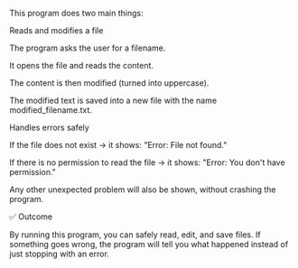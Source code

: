 This program does two main things:

Reads and modifies a file

The program asks the user for a filename.

It opens the file and reads the content.

The content is then modified (turned into uppercase).

The modified text is saved into a new file with the name modified_filename.txt.

Handles errors safely

If the file does not exist → it shows: "Error: File not found."

If there is no permission to read the file → it shows: "Error: You don't have permission."

Any other unexpected problem will also be shown, without crashing the program.

✅ Outcome

By running this program, you can safely read, edit, and save files. If something goes wrong, the program will tell you what happened instead of just stopping with an error.
